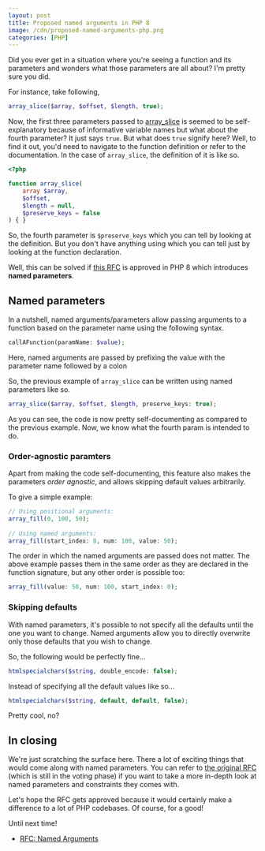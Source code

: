 ```yaml
---
layout: post
title: Proposed named arguments in PHP 8
image: /cdn/proposed-named-arguments-php.png
categories: [PHP]
---
```


Did you ever get in a situation where you're seeing a function and its parameters and wonders what those parameters are all about? I'm pretty sure you did.

For instance, take following,

```php
array_slice($array, $offset, $length, true);
```

Now, the first three parameters passed to [array_slice](https://www.php.net/manual/en/function.array-slice.php) is seemed to be self-explanatory because of informative variable names but what about the fourth parameter? It just says `true`. But what does `true` signify here? Well, to find it out, you'd need to navigate to the function definition or refer to the documentation. In the case of `array_slice`, the definition of it is like so.

```php
<?php

function array_slice(
    array $array,
    $offset,
    $length = null,
    $preserve_keys = false
) { }
```

So, the fourth parameter is `$preserve_keys` which you can tell by looking at the definition. But you don't have anything using which you can tell just by looking at the function declaration.

Well, this can be solved if [this RFC](https://wiki.php.net/rfc/named_params) is approved in PHP 8 which introduces **named parameters**.

## Named parameters

In a nutshell, named arguments/parameters allow passing arguments to a function based on the parameter name using the following syntax.

```php
callAFunction(paramName: $value);
```

Here, named arguments are passed by prefixing the value with the parameter name followed by a colon

So, the previous example of `array_slice` can be written using named parameters like so.

```php
array_slice($array, $offset, $length, preserve_keys: true);
```

As you can see, the code is now pretty self-documenting as compared to the previous example. Now, we know what the fourth param is intended to do.

### Order-agnostic paramters

Apart from making the code self-documenting, this feature also makes the parameters *order agnostic*, and allows skipping default values arbitrarily.

To give a simple example:

```php
// Using positional arguments:
array_fill(0, 100, 50);
 
// Using named arguments:
array_fill(start_index: 0, num: 100, value: 50);
```

The order in which the named arguments are passed does not matter. The above example passes them in the same order as they are declared in the function signature, but any other order is possible too:

```php
array_fill(value: 50, num: 100, start_index: 0);
```

### Skipping defaults

With named parameters, it's possible to not specify all the defaults until the one you want to change. Named arguments allow you to directly overwrite only those defaults that you wish to change.

So, the following would be perfectly fine...

```php
htmlspecialchars($string, double_encode: false);
```

Instead of specifying all the default values like so...

```php
htmlspecialchars($string, default, default, false);
```

Pretty cool, no?

## In closing

We're just scratching the surface here. There a lot of exciting things that would come along with named parameters. You can refer to [the original RFC](https://wiki.php.net/rfc/named_params) (which is still in the voting phase) if you want to take a more in-depth look at named parameters and constraints they comes with.

Let's hope the RFC gets approved because it would certainly make a difference to a lot of PHP codebases. Of course, for a good!

Until next time!

- [RFC: Named Arguments](https://wiki.php.net/rfc/named_params)
